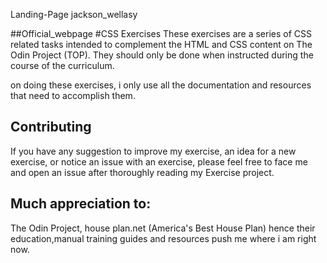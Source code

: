 Landing-Page
jackson_wellasy

##Official_webpage
#CSS Exercises
These exercises are a series of CSS related tasks intended to complement the HTML and CSS content on The Odin Project (TOP). They should only be done when instructed during the course of the curriculum.

on doing these exercises, i only use all the documentation and resources that need to accomplish them. 

## Contributing

If you have any suggestion to improve my exercise, an idea for a new exercise, or notice an issue with an exercise, please feel free to face me and open an issue after thoroughly reading my Exercise project.

## Much appreciation to:
The Odin Project, house plan.net (America's Best House Plan) hence their education,manual training guides and resources push me where i am right now. 
